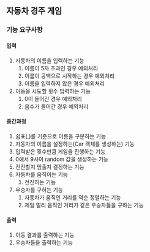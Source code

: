 ## 자동차 경주 게임

### 기능 요구사항

#### 입력
1. 자동차의 이름을 입력하는 기능
    1. 이름이 5자 초과인 경우 예외처리
    1. 이름이 공백으로 시작하는 경우 예외처리
    1. 이름을 입력하지 않은 경우 예외처리
1. 이동을 시도할 횟수 입력하는 기능
    1. 0이 들어간 경우 예외처리
    1. 음수가 들어간 경우 예외처리

#### 중간과정 
1. 쉼표(,)를 기준으로 이름을 구분하는 기능
1. 자동차의 이름을 설정하는(Car 객체를 생성하는) 기능
1. 입력받은 횟수만큼 게임을 진행하는 기능
1. 0에서 9사이 random 값을 생성하는 기능
1. 전진할지 멈출지 결정하는 기능
1. 자동차를 움직이는 기능
    1. 전진하는 기능
1. 우승자를 구하는 기능
    1. 자동차가 움직인 거리를 역순 정렬하는 기능
    1. 제일 멀리 움직인 거리가 같은 우승자들을 구하는 기능
        
#### 출력
1. 이동 결과를 출력하는 기능
1. 우승자들을 출력하는 기능